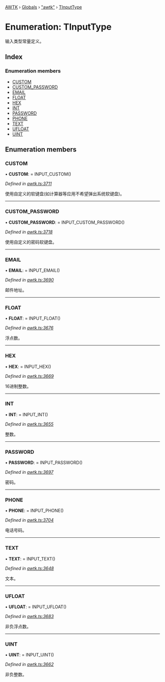 [AWTK](../README.md) › [Globals](../globals.md) › ["awtk"](../modules/_awtk_.md) › [TInputType](_awtk_.tinputtype.md)

# Enumeration: TInputType

输入类型常量定义。

## Index

### Enumeration members

* [CUSTOM](_awtk_.tinputtype.md#custom)
* [CUSTOM_PASSWORD](_awtk_.tinputtype.md#custom_password)
* [EMAIL](_awtk_.tinputtype.md#email)
* [FLOAT](_awtk_.tinputtype.md#float)
* [HEX](_awtk_.tinputtype.md#hex)
* [INT](_awtk_.tinputtype.md#int)
* [PASSWORD](_awtk_.tinputtype.md#password)
* [PHONE](_awtk_.tinputtype.md#phone)
* [TEXT](_awtk_.tinputtype.md#text)
* [UFLOAT](_awtk_.tinputtype.md#ufloat)
* [UINT](_awtk_.tinputtype.md#uint)

## Enumeration members

###  CUSTOM

• **CUSTOM**: =  INPUT_CUSTOM()

*Defined in [awtk.ts:3711](https://github.com/zlgopen/awtk-binding/blob/540939e/tools/code_gen/js/output/awtk.ts#L3711)*

使用自定义的软键盘(如计算器等应用不希望弹出系统软键盘)。

___

###  CUSTOM_PASSWORD

• **CUSTOM_PASSWORD**: =  INPUT_CUSTOM_PASSWORD()

*Defined in [awtk.ts:3718](https://github.com/zlgopen/awtk-binding/blob/540939e/tools/code_gen/js/output/awtk.ts#L3718)*

使用自定义的密码软键盘。

___

###  EMAIL

• **EMAIL**: =  INPUT_EMAIL()

*Defined in [awtk.ts:3690](https://github.com/zlgopen/awtk-binding/blob/540939e/tools/code_gen/js/output/awtk.ts#L3690)*

邮件地址。

___

###  FLOAT

• **FLOAT**: =  INPUT_FLOAT()

*Defined in [awtk.ts:3676](https://github.com/zlgopen/awtk-binding/blob/540939e/tools/code_gen/js/output/awtk.ts#L3676)*

浮点数。

___

###  HEX

• **HEX**: =  INPUT_HEX()

*Defined in [awtk.ts:3669](https://github.com/zlgopen/awtk-binding/blob/540939e/tools/code_gen/js/output/awtk.ts#L3669)*

16进制整数。

___

###  INT

• **INT**: =  INPUT_INT()

*Defined in [awtk.ts:3655](https://github.com/zlgopen/awtk-binding/blob/540939e/tools/code_gen/js/output/awtk.ts#L3655)*

整数。

___

###  PASSWORD

• **PASSWORD**: =  INPUT_PASSWORD()

*Defined in [awtk.ts:3697](https://github.com/zlgopen/awtk-binding/blob/540939e/tools/code_gen/js/output/awtk.ts#L3697)*

密码。

___

###  PHONE

• **PHONE**: =  INPUT_PHONE()

*Defined in [awtk.ts:3704](https://github.com/zlgopen/awtk-binding/blob/540939e/tools/code_gen/js/output/awtk.ts#L3704)*

电话号码。

___

###  TEXT

• **TEXT**: =  INPUT_TEXT()

*Defined in [awtk.ts:3648](https://github.com/zlgopen/awtk-binding/blob/540939e/tools/code_gen/js/output/awtk.ts#L3648)*

文本。

___

###  UFLOAT

• **UFLOAT**: =  INPUT_UFLOAT()

*Defined in [awtk.ts:3683](https://github.com/zlgopen/awtk-binding/blob/540939e/tools/code_gen/js/output/awtk.ts#L3683)*

非负浮点数。

___

###  UINT

• **UINT**: =  INPUT_UINT()

*Defined in [awtk.ts:3662](https://github.com/zlgopen/awtk-binding/blob/540939e/tools/code_gen/js/output/awtk.ts#L3662)*

非负整数。
